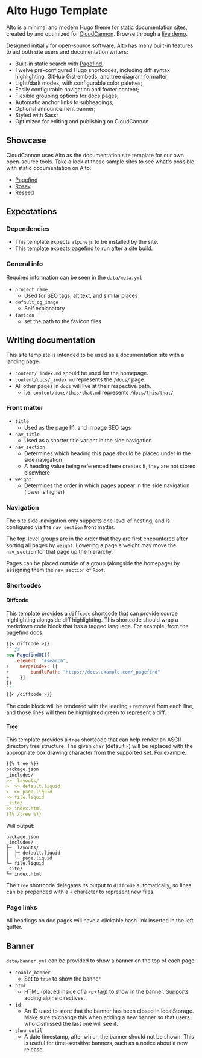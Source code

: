 # Alto Hugo Template

Alto is a minimal and modern Hugo theme for static documentation sites, created by and optimized for [CloudCannon](https://cloudcannon.com). Browse through a [live demo](https://holy-ball.cloudvent.net/).
 

Designed initially for open-source software, Alto has many built-in features to aid both site users and documentation writers:

- Built-in static search with [Pagefind](https://pagefind.app);
- Twelve pre-configured Hugo shortcodes, including diff syntax highlighting, GitHub Gist embeds, and tree diagram formatter;
- Light/dark modes, with configurable color palettes;
- Easily configurable navigation and footer content;
- Flexible grouping options for docs pages;
- Automatic anchor links to subheadings;
- Optional announcement banner;
- Styled with Sass;
- Optimized for editing and publishing on CloudCannon.



## Showcase

CloudCannon uses Alto as the documentation site template for our own open-source tools. Take a look at these sample sites to see what's possible with static documentation on Alto:

- [Pagefind](https://pagefind.app/)
- [Rosey](https://rosey.app/)
- [Reseed](https://reseed.app/)


## Expectations

### Dependencies

- This template expects `alpinejs` to be installed by the site.
- This template expects [pagefind](https://pagefind.app) to run after a site build.

### General info

Required information can be seen in the `data/meta.yml` 

- `project_name`
  - Used for SEO tags, alt text, and similar places
- `default_og_image`
  - Self explanatory
- `favicon`
  - set the path to the favicon files



## Writing documentation

This site template is intended to be used as a documentation site with a landing page.

- `content/_index.md` should be used for the homepage.
- `content/docs/_index.md` represents the `/docs/` page.
- All other pages in `docs` will live at their respective path.
  - i.e. `content/docs/this/that.md` represents `/docs/this/that/`

### Front matter

- `title`
  - Used as the page h1, and in page SEO tags
- `nav_title`
  - Used as a shorter title variant in the side navigation
- `nav_section`
  - Determines which heading this page should be placed under in the side navigation
  - A heading value being referenced here creates it, they are not stored elsewhere
- `weight`
  - Determines the order in which pages appear in the side navigation (lower is higher)

### Navigation

The site side-navigation only supports one level of nesting, and is configured via the `nav_section` front matter.

The top-level groups are in the order that they are first encountered after sorting all pages by `weight`. Lowering a page's weight may move the `nav_section` for that page up the hierarchy.

Pages can be placed outside of a group (alongside the homepage) by assigning them the `nav_section` of `Root`.

### Shortcodes

#### Diffcode

This template provides a `diffcode` shortcode that can provide source highlighting alongside diff highlighting. This shortcode should wrap a markdown code block that has a tagged language. For example, from the pagefind docs:

````markdown
{{< diffcode >}}
```js
new PagefindUI({
    element: "#search",
+    mergeIndex: [{
+        bundlePath: "https://docs.example.com/_pagefind"
+    }]
})
```
{{< /diffcode >}}
````

The code block will be rendered with the leading `+` removed from each line, and those lines will then be highlighted green to represent a diff.

#### Tree

This template provides a `tree` shortcode that can help render an ASCII directory tree structure. The given `char` (default `>`) will be replaced with the appropriate box drawing character from the supported set. For example:

```markdown
{{% tree %}}
package.json
_includes/
>> _layouts/
>  >> default.liquid
>  >> page.liquid
>> file.liquid
_site/
>> index.html
{{% /tree %}}
```

Will output:

```text
package.json
_includes/
├─ _layouts/
│  ├─ default.liquid
│  └─ page.liquid
└─ file.liquid
_site/
└─ index.html
```

The `tree` shortcode delegates its output to `diffcode` automatically, so lines can be prepended with a `+` character to represent new files.


### Page links

All headings on doc pages will have a clickable hash link inserted in the left gutter.

## Banner

`data/banner.yml` can be provided to show a banner on the top of each page:


- `enable_banner`
  - Set to `true` to show the banner
- `html`
  - HTML (placed inside of a `<p>` tag) to show in the banner. Supports adding alpine directives.
- `id`
  - An ID used to store that the banner has been closed in localStorage. Make sure to change this when adding a new banner so that users who dismissed the last one will see it.
- `show_until`
  - A date timestamp, after which the banner should not be shown. This is useful for time-sensitive banners, such as a notice about a new release.
